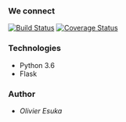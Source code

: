 ### We connect

[![Build Status](https://travis-ci.org/oesukam/we-connect-flask.svg?branch=develop)](https://travis-ci.org/oesukam/we-connect-flask)
[![Coverage Status](https://coveralls.io/repos/github/oesukam/we-connect-flask/badge.svg?branch=develop)](https://coveralls.io/github/oesukam/we-connect-flask?branch=develop)

### Technologies

- Python 3.6
- Flask

### Author

- _Olivier Esuka_
